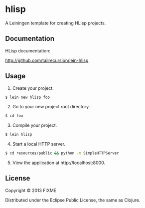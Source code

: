 # hlisp

A Leiningen template for creating HLisp projects.

## Documentation

HLisp documentation:

http://github.com/tailrecursion/lein-hlisp

## Usage

1. Create your project.

```bash
$ lein new hlisp foo
```

2. Go to your new project root directory.

```bash
$ cd foo
```

3. Compile your project.

```bash
$ lein hlisp
```

4. Start a local HTTP server.

```bash
$ cd resources/public && python -m SimpleHTTPServer
```

5. View the application at http://localhost:8000.

## License

Copyright © 2013 FIXME

Distributed under the Eclipse Public License, the same as Clojure.

